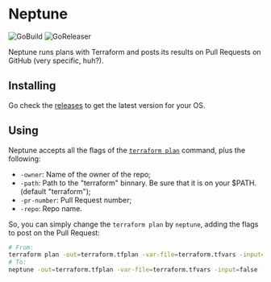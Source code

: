 # Neptune

![GoBuild](https://github.com/igorbrites/neptune/workflows/GoBuild/badge.svg) ![GoReleaser](https://github.com/igorbrites/neptune/workflows/GoReleaser/badge.svg)

Neptune runs plans with Terraform and posts its results on Pull Requests on GitHub (very specific, huh?).

## Installing

Go check the [releases](https://github.com/igorbrites/neptune/releases) to get the latest version for your OS.

## Using

Neptune accepts all the flags of the [`terraform plan`](https://www.terraform.io/docs/commands/plan.html) command, plus the following:

- `-owner`: Name of the owner of the repo;
- `-path`: Path to the "terraform" binnary. Be sure that it is on your $PATH. (default "terraform");
- `-pr-number`: Pull Request number;
- `-repo`: Repo name.

So, you can simply change the `terraform plan` by `neptune`, adding the flags to post on the Pull Request:

```sh
# From:
terraform plan -out=terraform.tfplan -var-file=terraform.tfvars -input=false
# To:
neptune -out=terraform.tfplan -var-file=terraform.tfvars -input=false -owner=igorbrites -repo=neptune -pr-number=1
```
